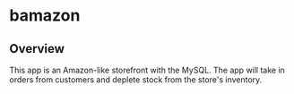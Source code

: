 # bamazon

## Overview

This app is an Amazon-like storefront with the MySQL.
The app will take in orders from customers and deplete stock from the store's inventory.